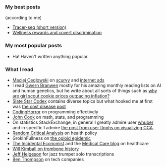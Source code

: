 

### My best posts 

(according to me)

- [Tracer-seq (short version)](https://ekernf01.github.io/tracerseq_short/)
- [Wellness rewards and covert discrimination](https://ekernf01.github.io/wellness_rewards)

### My most popular posts 

- Ha! Haven't written anything popular.

### What I read

- [Maciej Ceglowski](https://idlewords.com/about.htm) on [scurvy](https://idlewords.com/2010/03/scott_and_scurvy.htm) and [internet ads](https://idlewords.com/talks/what_happens_next_will_amaze_you.htm) 
- I read [Gwern Branwen](https://www.gwern.net/) mostly for his amazing monthly reading lists on AI and human genetics, but he write about all sorts of things such as [why are girl scout cookie prices outpacing inflation?](https://www.gwern.net/Girl-Scouts-and-good-governance)
- [Slate Star Codex](https://slatestarcodex.com) contains diverse topics but what hooked me at first was [the cost disease post](https://slatestarcodex.com/2017/02/09/considerations-on-cost-disease/)
- [CodingHorror](https://blog.codinghorror.com/) on programming effectively
- [John Cook](https://www.johndcook.com/blog/) on math, stats, and programming
- On statistics StackExchange, in general I greatly admire user [whuber](https://stats.stackexchange.com/users/919/whuber) and in specific I admire [the post from user ttnphs on visualizing CCA](https://stats.stackexchange.com/questions/65692/how-to-visualize-what-canonical-correlation-analysis-does-in-comparison-to-what/65817#65817).
- [Random Critical Analysis](https://randomcriticalanalysis.com/category/health-policy/) on health policy
- GrokInFullness on [the opioid epidemic](http://grokinfullness.blogspot.com/2017/09/debunking-standard-narrative-on-opioid.html)
- [The Incidental Economist](https://theincidentaleconomist.com/) and the [Medical Care blog](https://www.themedicalcareblog.com/) on healthcare
- [Will Kimball on trombone history](http://kimballtrombone.com/trombone-history-timeline/)
- [Jeff Helgeson](http://jeffhelgesen.blogspot.com/) for jazz trumpet solo transcriptions
- [Ben Thompson](https://stratechery.com/2019/uber-questions/) on tech companies

